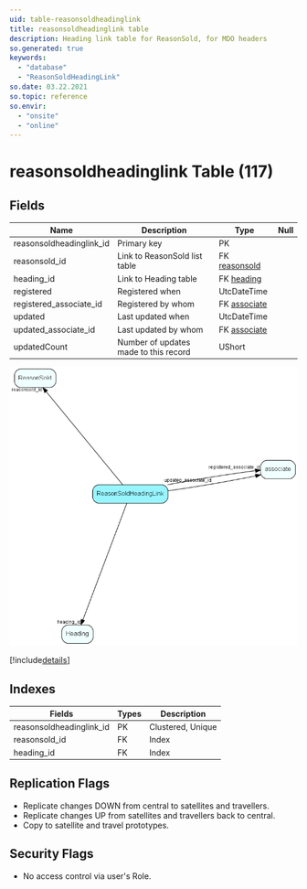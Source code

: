 ```yaml
---
uid: table-reasonsoldheadinglink
title: reasonsoldheadinglink table
description: Heading link table for ReasonSold, for MDO headers
so.generated: true
keywords:
  - "database"
  - "ReasonSoldHeadingLink"
so.date: 03.22.2021
so.topic: reference
so.envir:
  - "onsite"
  - "online"
---
```


# reasonsoldheadinglink Table (117)

## Fields

| Name | Description | Type | Null |
|------|-------------|------|:----:|
|reasonsoldheadinglink\_id|Primary key|PK| |
|reasonsold\_id|Link to ReasonSold list table|FK [reasonsold](reasonsold.md)| |
|heading\_id|Link to Heading table|FK [heading](heading.md)| |
|registered|Registered when|UtcDateTime| |
|registered\_associate\_id|Registered by whom|FK [associate](associate.md)| |
|updated|Last updated when|UtcDateTime| |
|updated\_associate\_id|Last updated by whom|FK [associate](associate.md)| |
|updatedCount|Number of updates made to this record|UShort| |


![ReasonSoldHeadingLink table relationship diagram](./media/ReasonSoldHeadingLink.png)

[!include[details](./includes/ReasonSoldHeadingLink.md)]

## Indexes

| Fields | Types | Description |
|--------|-------|-------------|
|reasonsoldheadinglink\_id |PK |Clustered, Unique |
|reasonsold\_id |FK |Index |
|heading\_id |FK |Index |

## Replication Flags

* Replicate changes DOWN from central to satellites and travellers.
* Replicate changes UP from satellites and travellers back to central.
* Copy to satellite and travel prototypes.

## Security Flags

* No access control via user's Role.

